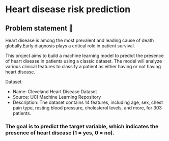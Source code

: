 # Heart disease risk prediction

## Problem statement 🎯
Heart disease is among the most prevalent and leading cause of death globally.Early diagnosis plays a critical role in patient survival.

This project aims to build a machine learning model to predict the presence of heart disease in patients using a classic dataset. The model will analyze various clinical features to classify a patient as either having or not having heart disease.

Dataset:
* Name: Cleveland Heart Disease Dataset
* Source: UCI Machine Learning Repository
* Description: The dataset contains 14 features, including age, sex, chest pain type, resting blood pressure, cholesterol levels, and more, for 303 patients.

### The goal is to predict the target variable, which indicates the presence of heart disease (1 = yes, 0 = no).
